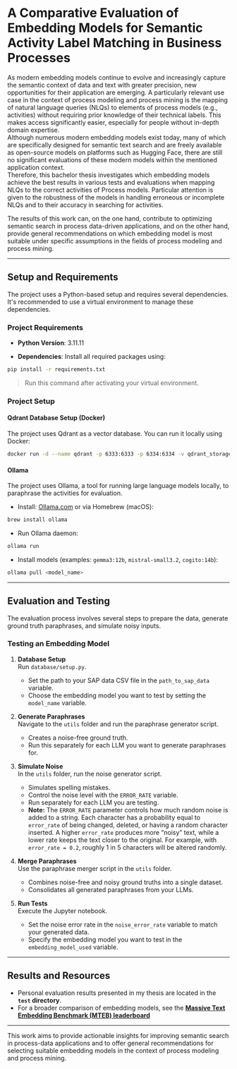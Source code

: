 # A Comparative Evaluation of Embedding Models for Semantic Activity Label Matching in Business Processes

As modern embedding models continue to evolve and increasingly capture the semantic context of data and text with greater precision, new opportunities for their application are emerging.
A particularly relevant use case in the context of process modeling and process mining is the mapping of natural language queries (NLQs) to elements of process models (e.g., activities) without requiring prior knowledge of their technical labels. This makes access significantly easier, especially for people without in-depth domain expertise.
<br>Although numerous modern embedding models exist today, many of which are specifically designed for semantic text search and are freely available as open-source models on platforms such as Hugging Face, there are still no significant evaluations of these modern models within the mentioned application context. 
<br>Therefore, this bachelor thesis investigates which embedding models achieve the best results in various tests and evaluations when mapping NLQs to the correct activities of Process models. Particular attention is given to the robustness of the models in handling erroneous or incomplete NLQs and to their accuracy in searching for activities.

The results of this work can, on the one hand, contribute to optimizing semantic search in process data-driven applications, and on the other hand, provide general recommendations on which embedding model is most suitable under specific assumptions in the fields of process modeling and process mining.

---

## Setup and Requirements

The project uses a Python-based setup and requires several dependencies. It's recommended to use a virtual environment to manage these dependencies.

### Project Requirements
- **Python Version**: 3.11.11  

- **Dependencies**: Install all required packages using:  

```bash
pip install -r requirements.txt
```

> Run this command after activating your virtual environment.

### Project Setup
#### Qdrant Database Setup (Docker)
The project uses Qdrant as a vector database. You can run it locally using Docker:
```bash
docker run -d --name qdrant -p 6333:6333 -p 6334:6334 -v qdrant_storage:/qdrant/storage qdrant/qdrant
```

#### Ollama 
The project uses Ollama, a tool for running large language models locally, to paraphrase the activities for evaluation.
- Install: [Ollama.com](https://ollama.com/) or via Homebrew (macOS):

```bash
brew install ollama
```

- Run Ollama daemon:

```bash
ollama run
```

- Install models (examples: `gemma3:12b`, `mistral-small3.2`, `cogito:14b`):

```bash
ollama pull <model_name>
```


---

## Evaluation and Testing

The evaluation process involves several steps to prepare the data, generate ground truth paraphrases, and simulate noisy inputs.

### Testing an Embedding Model

1. **Database Setup**  
   Run `database/setup.py`.  
   - Set the path to your SAP data CSV file in the `path_to_sap_data` variable.  
   - Choose the embedding model you want to test by setting the `model_name` variable.  

2. **Generate Paraphrases**  
   Navigate to the `utils` folder and run the paraphrase generator script.  
   - Creates a noise-free ground truth.  
   - Run this separately for each LLM you want to generate paraphrases for.  

3. **Simulate Noise**  
   In the `utils` folder, run the noise generator script.  
   - Simulates spelling mistakes.  
   - Control the noise level with the `ERROR_RATE` variable.  
   - Run separately for each LLM you are testing.  
   - **Note:** The `ERROR_RATE` parameter controls how much random noise is added to a string. Each character has a probability equal to `error_rate` of being changed, deleted, or having a random character inserted. A higher `error_rate` produces more “noisy” text, while a lower rate keeps the text closer to the original. For example, with `error_rate = 0.2`, roughly 1 in 5 characters will be altered randomly.

4. **Merge Paraphrases**  
   Use the paraphrase merger script in the `utils` folder.  
   - Combines noise-free and noisy ground truths into a single dataset.  
   - Consolidates all generated paraphrases from your LLMs.  

5. **Run Tests**  
   Execute the Jupyter notebook.  
   - Set the noise error rate in the `noise_error_rate` variable to match your generated data.  
   - Specify the embedding model you want to test in the `embedding_model_used` variable.

---

## Results and Resources

- Personal evaluation results presented in my thesis are located in the **`test` directory**.  
- For a broader comparison of embedding models, see the [**Massive Text Embedding Benchmark (MTEB) leaderboard**](https://huggingface.co/spaces/mteb/leaderboard)

---

This work aims to provide actionable insights for improving semantic search in process-data applications and to offer general recommendations for selecting suitable embedding models in the context of process modeling and process mining.
